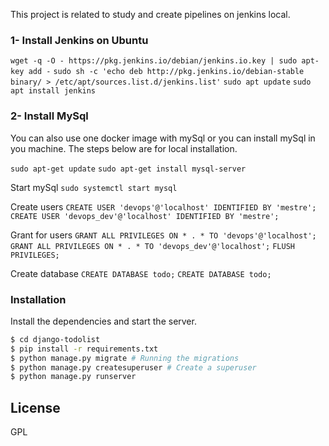 This project is related to study and create pipelines on jenkins local.

###  1- Install Jenkins on Ubuntu

```wget -q -O - https://pkg.jenkins.io/debian/jenkins.io.key | sudo apt-key add -```
```sudo sh -c 'echo deb http://pkg.jenkins.io/debian-stable binary/ > /etc/apt/sources.list.d/jenkins.list'```
```sudo apt update```
```sudo apt install jenkins```

### 2- Install MySql

You can also use one docker image with mySql or you can install mySql in you machine. The steps below are for local installation.

```sudo apt-get update```
```sudo apt-get install mysql-server```

Start mySql
```sudo systemctl start mysql```

Create users
```CREATE USER 'devops'@'localhost' IDENTIFIED BY 'mestre';```
```CREATE USER 'devops_dev'@'localhost' IDENTIFIED BY 'mestre';```

Grant for users
```GRANT ALL PRIVILEGES ON * . * TO 'devops'@'localhost';```
```GRANT ALL PRIVILEGES ON * . * TO 'devops_dev'@'localhost';```
```FLUSH PRIVILEGES;```

Create database
```CREATE DATABASE todo;```
```CREATE DATABASE todo;```

### Installation

Install the dependencies and start the server.

```sh
$ cd django-todolist
$ pip install -r requirements.txt
$ python manage.py migrate # Running the migrations
$ python manage.py createsuperuser # Create a superuser
$ python manage.py runserver
```




License
----

GPL

